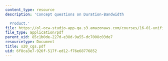 ```yaml
---
content_type: resource
description: 'Concept questions on Duration-Bandwidth

  Product.'
file: https://ol-ocw-studio-app-qa.s3.amazonaws.com/courses/16-01-unified-engineering-i-ii-iii-iv-fall-2005-spring-2006/6f8ca3e7926f517fed12f76e68776852_s20_cgs.pdf
file_type: application/pdf
parent_uid: 85c1b0de-227d-e38d-9a55-dc7008c03de7
resourcetype: Document
title: s20_cgs.pdf
uid: 6f8ca3e7-926f-517f-ed12-f76e68776852
---
```

